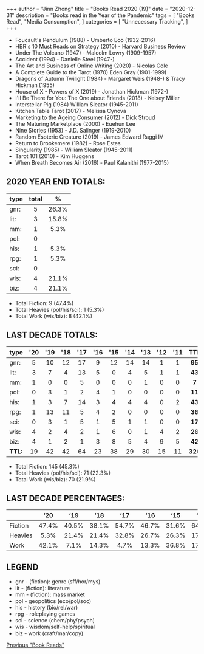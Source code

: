 +++ 
author = "Jinn Zhong" 
title = "Books Read 2020 (19)" 
date = "2020-12-31" 
description = "Books read in the Year of the Pandemic" 
tags = [
    "Books Read",
    "Media Consumption",
]
categories = [
    "Unnecessary Tracking",
]
+++
* Foucault's Pendulum (1988) - Umberto Eco (1932-2016)
* HBR's 10 Must Reads on Strategy (2010) - Harvard Business Review
* Under The Volcano (1947) - Malcolm Lowry (1909-1957)
* Accident (1994) - Danielle Steel (1947-) 
* The Art and Business of Online Writing (2020) - Nicolas Cole
* A Complete Guide to the Tarot (1970) Eden Gray (1901-1999)
* Dragons of Autumn Twilight (1984) - Margaret Weis (1948-) & Tracy Hickman (1955)
* House of X - Powers of X (2019) - Jonathan Hickman (1972-)
* I'll Be There for You: The One about Friends (2018) - Kelsey Miller
* Interstellar Pig (1984) William Sleator (1945-2011)
* Kitchen Table Tarot (2017) - Melissa Cynova
* Marketing to the Ageing Consumer (2012) - Dick Stroud
* The Maturing Marketplace (2000) - Euehun Lee
* Nine Stories (1953) - J.D. Salinger (1919-2010)
* Random Esoteric Creature (2019) - James Edward Raggi IV
* Return to Brookemere (1982) - Rose Estes
* Singularity (1985) - William Sleator (1945-2011)
* Tarot 101 (2010) - Kim Huggens
* When Breath Becomes Air (2016) - Paul Kalanithi (1977-2015)

## 2020 YEAR END TOTALS:
|type|total|%|
|---|:---:|:---:|
|gnr:| 5|26.3%|
|lit:| 3|15.8%|
|mm:| 1|5.3%|
|pol:| 0| |
|his:| 1|5.3%|
|rpg:| 1|5.3%|
|sci:| 0| |
|wis:| 4|21.1%|
|biz:| 4|21.1%|

* Total Fiction: 9 (47.4%)
* Total Heavies (pol/his/sci): 1 (5.3%)
* Total Work (wis/biz): 8 (42.1%)

## LAST DECADE TOTALS:

|type|'20|'19|'18|'17|'16|'15|'14|'13|'12|'11|TTL|%|
|:---|:---:|:---:|:---:|:---:|:---:|:---:|:---:|:---:|:---:|:---:|:---:|:---:|
|gnr:| 5|10|12|17|9|12|14|14|1|1|**95**|29.7%|
|lit:| 3|7|4|13|5|0|4|5|1|1|**43**|13.4%|
|mm:| 1|0|0|5|0|0|0|1|0|0|**7**|2.2%|
|pol:| 0|3|1|2|4|1|0|0|0|0|**11**|3.4%|
|his:| 1|3|7|14|3|4|4|4|0|2|**43**|12.7%|
|rpg:| 1|13|11|5|4|2|0|0|0|0|**36**|13.4%|
|sci:| 0|3|1|5|1|5|1|1|0|0|**17**|5.3%|
|wis:| 4|2|4|2|1|6|0|1|4|2|**26**|8.1%|
|biz:| 4|1|2|1|3|8|5|4|9|5|**42**|13.1%|
|**TTL:**| 19|42|42|64|23|38|29|30|15|11|**320**| |

* Total Fiction: 145 (45.3%)
* Total Heavies (pol/his/sci): 71 (22.3%)
* Total Work (wis/biz): 70 (21.9%)

## LAST DECADE PERCENTAGES:

|       |‘20  |‘19  |‘18  |‘17  |‘16  |‘15  |‘14  |‘13  |‘12  |‘11  |
|:---|:---:|:---:|:---:|:---:|:---:|:---:|:---:|:---:|:---:|:---:|
|Fiction|47.4%|40.5%|38.1%|54.7%|46.7%|31.6%|64.3%|66.7%|13.3%|18.2%|
|Heavies|5.3% |21.4%|21.4%|32.8%|26.7%|26.3%|17.9%|16.7%|0.0% |18.2%|
|Work   |42.1%|7.1% |14.3%|4.7% |13.3%|36.8%|17.9%|16.7%|86.7%|63.6%|

## LEGEND
* gnr - (fiction): genre (sff/hor/mys)
* lit - (fiction): literature
* mm - (fiction): mass market
* pol - geopolitics (eco/pol/soc)
* his - history (bio/rel/war)
* rpg - roleplaying games
* sci - science (chem/phy/psych)
* wis - wisdom/self-help/spiritual
* biz - work (craft/mar/copy)

[Previous "Book Reads"](https://journal.jinnzhong.com/tags/books-read/)
